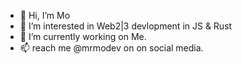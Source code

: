 - 👋 Hi, I’m Mo 
- 👀 I’m interested in Web2|3 devlopment in JS & Rust
- 🌱 I’m currently working on Me.
- 📫 reach me @mrmodev on on social media.

<!---
mrmodev/mrmodev is a ✨ special ✨ repository because its `README.md` (this file) appears on your GitHub profile.
You can click the Preview link to take a look at your changes.
--->
